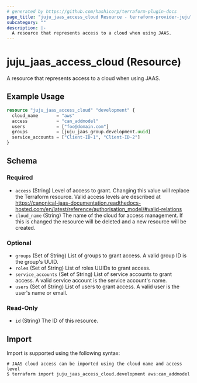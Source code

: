 ```yaml
---
# generated by https://github.com/hashicorp/terraform-plugin-docs
page_title: "juju_jaas_access_cloud Resource - terraform-provider-juju"
subcategory: ""
description: |-
  A resource that represents access to a cloud when using JAAS.
---
```


# juju_jaas_access_cloud (Resource)

A resource that represents access to a cloud when using JAAS.

## Example Usage

```terraform
resource "juju_jaas_access_cloud" "development" {
  cloud_name       = "aws"
  access           = "can_addmodel"
  users            = ["foo@domain.com"]
  groups           = [juju_jaas_group.development.uuid]
  service_accounts = ["Client-ID-1", "Client-ID-2"]
}
```

<!-- schema generated by tfplugindocs -->
## Schema

### Required

- `access` (String) Level of access to grant. Changing this value will replace the Terraform resource. Valid access levels are described at https://canonical-jaas-documentation.readthedocs-hosted.com/en/latest/reference/authorisation_model/#valid-relations
- `cloud_name` (String) The name of the cloud for access management. If this is changed the resource will be deleted and a new resource will be created.

### Optional

- `groups` (Set of String) List of groups to grant access. A valid group ID is the group's UUID.
- `roles` (Set of String) List of roles UUIDs to grant access.
- `service_accounts` (Set of String) List of service accounts to grant access. A valid service account is the service account's name.
- `users` (Set of String) List of users to grant access. A valid user is the user's name or email.

### Read-Only

- `id` (String) The ID of this resource.

## Import

Import is supported using the following syntax:

```shell
# JAAS cloud access can be imported using the cloud name and access level
$ terraform import juju_jaas_access_cloud.development aws:can_addmodel
```
